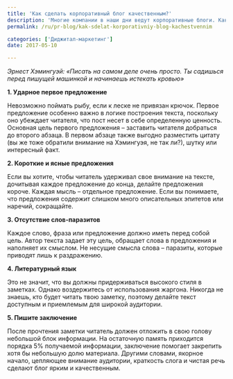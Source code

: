 ```yaml
---
title: 'Как сделать корпоративный блог качественным?'
description: 'Многие компании в наши дни ведут корпоративные блоги. Как создать выделяющиеся посты? Что может сделать текст ярким, помимо правильной грамматики, хорошей идеи и красивых словоформ. Консалтинговая группа «Полилог» о качественных постах в блогах. Эрнест Хэмингуэй: «Писать на самом деле очень просто. Ты садишься перед пишущей машинкой и начинаешь истекать кровью» 1. Ударное'
permalink: /ru/pr-blog/kak-sdelat-korporativniy-blog-kachestvennim

categories: ['Диджитал-маркетинг']
date: 2017-05-10

---
```

<p><em>Эрнест Хэмингуэй: &laquo;Писать на самом деле очень просто. Ты садишься перед пишущей машинкой и начинаешь истекать кровью&raquo;</em></p>
<p><strong>1. Ударное первое предложение</strong></p>
<p>Невозможно поймать рыбу, если к леске не привязан крючок. Первое предложение особенно важно в логике построения текста, поскольку оно убеждает читателя, что пост несет в себе определенную ценность. Основная цель первого предложения &ndash; заставить читателя добраться до второго абзаца. В первом абзаце также выгодно разместить цитату (вы же тоже обратили внимание на Хэмингуэя, не так ли?), шутку или интересный факт.</p>
<p><strong>2. Короткие и ясные предложения</strong></p>
<p>Если вы хотите, чтобы читатель удерживал свое внимание на тексте, дочитывая каждое предложение до конца, делайте предложения короче. Каждая мысль &ndash; отдельное предложение. Если вы понимаете, что предложения содержит слишком много описательных эпитетов или наречий, сокращайте.</p>
<p><strong>3. Отсутствие слов-паразитов</strong></p>
<p>Каждое слово, фраза или предложение должно иметь перед собой цель. Автор текста задает эту цель, обращает слова в предложения и наполняет их смыслом. Не несущие смысла слова &ndash; паразиты, которые приводят лишь к раздражению.</p>
<p><strong>4. Литературный язык</strong></p>
<p>Это не значит, что вы должны придерживаться высокого стиля в заметках. Однако воздержитесь от использования жаргона. Никогда не знаешь, кто будет читать твою заметку, поэтому делайте текст доступным и приемлемым для широкой аудитории.</p>
<p><strong>5. Пишите заключение</strong></p>
<p>После прочтения заметки читатель должен отложить в свою голову небольшой блок информации. На остаточную память приходится порядка 5% получаемой информации, заключение помогает закрепить хотя бы небольшую долю материала. Другими словами, якорное начало, цепляющее внимание аудитории, краткость слога и чистая речь сделают блог ярким и качественным.</p>

